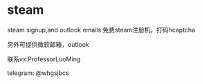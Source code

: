 # steam
steam signup,and outlook emails
免费steam注册机，打码hcaptcha


另外可提供微软邮箱，outlook

联系vx:ProfessorLuoMing


telegram: @whgsjbcs
